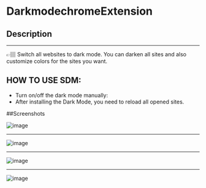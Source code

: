 # DarkmodechromeExtension

## Description
***

👉🏽 Switch all websites to dark mode. You can darken all sites and also customize colors for the sites you want.

## HOW TO USE SDM:
+ Turn on/off the dark mode manually:
+ After installing the  Dark Mode, you need to reload all opened sites.


##Screenshots

![image](https://user-images.githubusercontent.com/87563885/199051201-088fed3b-4490-466d-a047-7ed437eba755.png)

---

![image](https://user-images.githubusercontent.com/87563885/199051354-aece6467-b308-41ba-b69b-7f20460c4271.png)


---

![image](https://user-images.githubusercontent.com/87563885/199051494-040bfe19-7708-496f-b55c-bece933e029b.png)


---

![image](https://user-images.githubusercontent.com/87563885/199051611-619ceb7e-4eff-4b60-ad04-9769535dbd1c.png)
